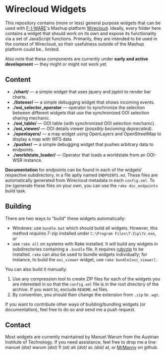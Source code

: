 # Wirecloud Widgets

This repository contains (more or less) general purpose widgets that can be used with
[F-I-WARE](http://www.fi-ware.eu/)'s Mashup platform [Wirecloud](http://conwet.fi.upm.es/wirecloud/).
Ideally, every folder here contains a widget that should work on its own and expose its functionality via a set of
JavaScript functions. Primarily, they are intended to be used in the context of Wirecloud, so their usefulness outside
of the Mashup platform could be.. limited.

Also note that these components are currently under **early and active development** — they might or might not work yet.


## Content

* **./chart/** — a simple widget that uses jquery and jqplot to render bar charts.
* **./listener/** — a simple debugging widget that shows incoming events.
* **./ooi_selector_operator** — operator to synchronize the selection between different widgets that use the synchronized OOI selection sharing mechanic.
* **./ooi_table/** — OOI table (with synchronized OOI selection mechanic).
* **./ooi_viewer/** — OOI details viewer *(possibly becoming deprecated)*.
* **./openlayers/** — a map widget using OpenLayers and OpenStreetMap to display a map with WFS data
* **./pusher/** — a simple debugging widget that pushes arbitrary data to endpoints.
* **./worldstate_loader/** — Operator that loads a worldstate from an OOI-WSR instance.

**Documentation** for endpoints can be found in each of the widgets' respective subdirectory, in a file aptly
named `ENDPOINTS.md`. These files are automatically generated from Wirecloud metadata in each `config.xml`.
To (re-)generate these files on your own, you can use the `rake doc_endpoints` build task.

## Building

There are two ways to "build" these widgets automatically:

* Windows: use `bundle.bat` which should build all widgets. However, this method *requires* 7-zip installed under `C:\Program Files\7-Zip\7z.exe`, *or*
* use `rake all` on systems with Rake installed. It will build any widgets in subdirectories containing a `.bundle` file. It requires [rubyzip](https://github.com/rubyzip/rubyzip) to be installed.
  `rake` can also be used to bundle widgets individually; for instance, to build the `ooi_viewer` widget, use `rake bundle[ooi_viewer]`.

You can also build it manually:

1. Use any compression tool to create ZIP files for each of the widgets you are interested in so that the `config.xml` file is in the root directory of the archive. If you want to, exclude `README.md` files.
2. By convention, you should then change the extension from `.zip` to `.wgt`.

If you want to contribute other ways of building/bundling widgets (or documentation), feel free to do so and send me a push request.

## Contact

Most widgets are currently maintained by Manuel Warum from the Austrian Institute of Technology. If you need assistance,
feel free to drop me a line: manuel *(dot)* warum *(dot)* fl *(at)* ait *(dot)* ac *(dot)* at, or [MrManny](https://github.com/MrManny) on github.
